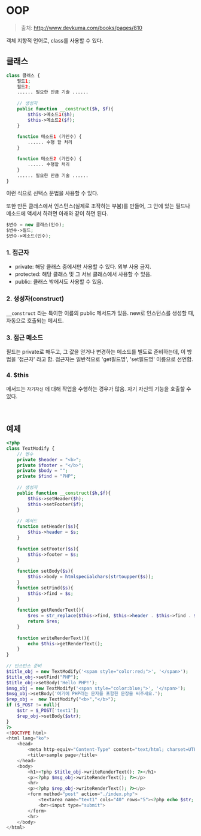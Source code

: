 # OOP

> 출처: http://www.devkuma.com/books/pages/810

객체 지향적 언어로, class를 사용할 수 있다.

## 클래스

```php
class 클래스 {
    필드1;
    필드2;
    ...... 필요한 만큼 기술 ......
     
    // 생성자
    public function __construct($h, $f){
        $this->메소드1($h);
        $this->메소드2($f);
    }
    
    function 메소드1 (가인수) {
        ...... 수행 할 처리
    }

    function 메소드2 (가인수) {
        ...... 수행할 처리
    }
    ...... 필요한 만큼 기술 ......
}
```

이런 식으로 신택스 문법을 사용할 수 있다.

또한 만든 클래스에서 인스턴스(실제로 조작하는 부붐)를 만들어, 그 안에 있는 필드나 메소드에 액세서 하려면 아래와 같이 하면 된다.

```php
$변수 = new 클래스(인수);
$변수->필드;
$변수->메소드(인수);
```

### 1. 접근자

- private: 해당 클래스 중에서만 사용할 수 있다. 외부 사용 금지.
- protected: 해당 클래스 및 그 서브 클래스에서 사용할 수 있음.
- public: 클래스 밖에서도 사용할 수 있음.

### 2. 생성자(construct)

`__construct` 라는 특이한 이름의 public 메서드가 있음. new로 인스턴스를 생성할 때, 자동으로 호출되는 메서드.

### 3. 접근 메소드

필드는 private로 해두고, 그 값을 얻거나 변경하는 메소드를 별도로 준비하는데, 이 방법을 '접근자' 라고 함. 접근자는 일반적으로 'get필드명', 'set필드명' 이름으로 선언함.

### 4. $this

메서드는 `자기자신` 에 대해 작업을 수행하는 경우가 많음. 자기 자신의 기능을 호출할 수 있다.

<br/>

## 예제

```php
<?php
class TextModify {
    // 변수
    private $header = "<b>";
    private $footer = "</b>";
    private $body = "";
    private $find = "PHP";
  
    // 생성자
    public function __construct($h,$f){
        $this->setHeader($h);
        $this->setFooter($f);
    }
     
    // 메서드
    function setHeader($s){
        $this->header = $s;
    }
     
    function setFooter($s){
        $this->footer = $s;
    }
     
    function setBody($s){
        $this->body = htmlspecialchars(strtoupper($s));
    }
    function setFind($s){
        $this->find = $s;
    }
     
    function getRenderText(){
        $res = str_replace($this->find, $this->header . $this->find . $this->footer, $this->body);
        return $res;
    }
     
    function writeRenderText(){
        echo $this->getRenderText();
    }
}
 
// 인스턴스 준비
$title_obj = new TextModify('<span style="color:red;">', '</span>');
$title_obj->setFind("PHP");
$title_obj->setBody('Hello PHP!');
$msg_obj = new TextModify('<span style="color:blue;">', '</span>');
$msg_obj->setBody('여기에 PHP라는 문자를 포함한 문장을 써주세요.');
$rep_obj =  new TextModify("<b>","</b>");
if ($_POST != null){
    $str = $_POST['text1'];
    $rep_obj->setBody($str);
}
?>
<!DOCTYPE html>
<html lang="ko">
    <head> 
        <meta http-equiv="Content-Type" content="text/html; charset=UTF-8" /> 
        <title>sample page</title>
    </head>
    <body>
        <h1><?php $title_obj->writeRenderText(); ?></h1>
        <p><?php $msg_obj->writeRenderText(); ?></p>
        <hr>
        <p><?php $rep_obj->writeRenderText(); ?></p>
        <form method="post" action="./index.php">
            <textarea name="text1" cols="40" rows="5"><?php echo $str; ?></textarea>
            <br><input type="submit">
        </form>
        <hr>
    </body>
</html>
```
